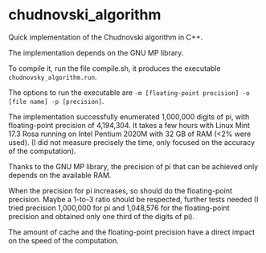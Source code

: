 # chudnovski_algorithm
Quick implementation of the Chudnovski algorithm in C++.

The implementation depends on the GNU MP library.

To compile it, run the file compile.sh, it produces the executable `chudnovsky_algorithm.run`.

The options to run the executable are `-m [floating-point precision] -o [file name] -p [precision]`.

The implementation successfully enumerated 1,000,000 digits of pi, with floating-point precision of 4,194,304. It takes a few hours with Linux Mint 17.3 Rosa running on Intel Pentium 2020M with 32 GB of RAM (<2% were used). (I did not measure precisely the time, only focused on the accuracy of the computation).

Thanks to the GNU MP library, the precision of pi that can be achieved only depends on the available RAM.

When the precision for pi increases, so should do the floating-point precision. Maybe a 1-to-3 ratio should be respected, further tests needed (I tried precision 1,000,000 for pi and 1,048,576 for the floating-point precision and obtained only one third of the digits of pi).

The amount of cache and the floating-point precision have a direct impact on the speed of the computation.

